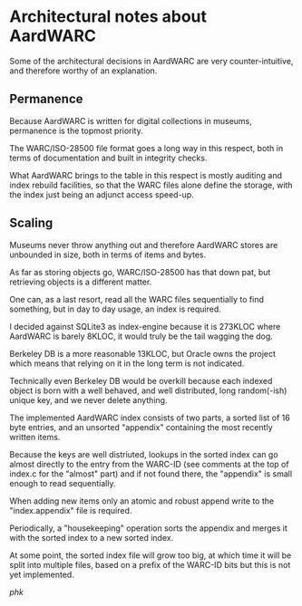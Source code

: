 # Architectural notes about AardWARC

Some of the architectural decisions in AardWARC are very
counter-intuitive, and therefore worthy of an explanation.

## Permanence

Because AardWARC is written for digital collections in museums,
permanence is the topmost priority.

The WARC/ISO-28500 file format goes a long way in this respect,
both in terms of documentation and built in integrity checks.

What AardWARC brings to the table in this respect is mostly auditing
and index rebuild facilities, so that the WARC files alone define
the storage, with the index just being an adjunct access speed-up.

## Scaling

Museums never throw anything out and therefore AardWARC stores
are unbounded in size, both in terms of items and bytes.

As far as storing objects go, WARC/ISO-28500 has that down pat,
but retrieving objects is a different matter.

One can, as a last resort, read all the WARC files sequentially
to find something, but in day to day usage, an index is required.

I decided against SQLite3 as index-engine because it is 273KLOC
where AardWARC is barely 8KLOC, it would truly be the tail wagging
the dog.

Berkeley DB is a more reasonable 13KLOC, but Oracle owns the project
which means that relying on it in the long term is not indicated.

Technically even Berkeley DB would be overkill because each indexed
object is born with a well behaved, and well distributed, long
random(-ish) unique key, and we never delete anything.

The implemented AardWARC index consists of two parts, a sorted list
of 16 byte entries, and an unsorted "appendix" containing the most
recently written items.

Because the keys are well distriuted, lookups in the sorted index
can go almost directly to the entry from the WARC-ID (see comments
at the top of index.c for the "almost" part) and if not found there,
the "appendix" is small enough to read sequentially.

When adding new items only an atomic and robust append write to
the "index.appendix" file is required.

Periodically, a "housekeeping" operation sorts the appendix and
merges it with the sorted index to a new sorted index.

At some point, the sorted index file will grow too big, at which time
it will be split into multiple files, based on a prefix of the
WARC-ID bits but this is not yet implemented.

*phk*
